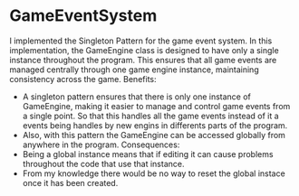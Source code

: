 # GameEventSystem
I implemented the Singleton Pattern for the game event system. In this implementation, the GameEngine class is designed to have only a single instance throughout the program. This ensures that all game events are managed centrally through one game engine instance, maintaining consistency across the game.
Benefits:
- A singleton pattern ensures that there is only one instance of GameEngine, making it easier to manage and control game events from a single point. So that this handles all the game events instead of it a events being handles by new engins in differents parts of the program.
- Also, with this pattern the GameEngine can be accessed globally from anywhere in the program.
Consequences:
- Being a global instance means that if editing it can cause problems throughout the code that use that instance.
- From my knowledge there would be no way to reset the global instace once it has been created.
